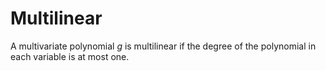 # Multilinear

A multivariate polynomial $g$ is multilinear if the degree of the polynomial in each variable is at most one.
